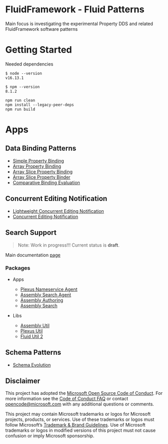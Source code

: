 # FluidFramework - Fluid Patterns

Main focus is investigating the experimental Property DDS and related FluidFramework software patterns


# Getting Started

Needed dependencies
```
$ node --version
v16.13.1

$ npm --version
8.1.2
```

```
npm run clean
npm install --legacy-peer-deps
npm run build
```

# Apps

## Data Binding Patterns

- [Simple Property Binding](./apps/simple-property-binding/) 
- [Array Property Binding](./apps/array-property-binding/)
- [Array Slice Property Binding](./apps/array-slice-property-binding/) 
- [Array Slice Property Binder](./apps/array-slice-property-binder/) 
- [Comparative Binding Evaluation](./apps/dynamic-property-comparative/) 

## Concurrent Editing Notification

- [Lightweight Concurrent Editing Notification](./apps/concurrent-editing-notification-light/)
- [Concurrent Editing Notification](./apps/concurrent-editing-notification/)

## Search Support

>Note: Work in progress!!! Current status is __draft__.

Main documentation [page](./apps/assembly-authoring-tracked/)

### Packages

- Apps
  - [Plexus Nameservice Agent](./apps/plexus-nameservice-agent/)
  - [Assembly Search Agent](./apps/assembly-search-agent/)
  - [Assembly Authoring](./apps/assembly-authoring-tracked/)
  - [Assembly Search](./apps/assembly-search/)

- Libs
  - [Assembly Util](./libs/assembly-util/)
  - [Plexus Util](./libs/plexus-util/)
  - [Fluid Util 2](./libs/fluid-util2/)

## Schema Patterns

- [Schema Evolution](./apps/schema-evolution/)
 
## Disclaimer

This project has adopted the [Microsoft Open Source Code of Conduct](https://opensource.microsoft.com/codeofconduct/).
For more information see the [Code of Conduct FAQ](https://opensource.microsoft.com/codeofconduct/faq/) or contact
[opencode@microsoft.com](mailto:opencode@microsoft.com) with any additional questions or comments.

This project may contain Microsoft trademarks or logos for Microsoft projects, products, or services. Use of these
trademarks or logos must follow Microsoft’s [Trademark & Brand Guidelines](https://www.microsoft.com/trademarks). Use of
Microsoft trademarks or logos in modified versions of this project must not cause confusion or imply Microsoft
sponsorship.
